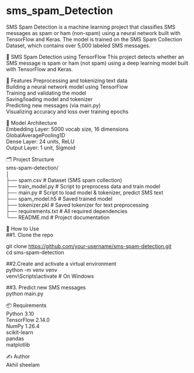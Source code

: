 # sms_spam_Detection
SMS Spam Detection is a machine learning project that classifies SMS messages as spam or ham (non-spam) using a neural network built with TensorFlow and Keras. The model is trained on the SMS Spam Collection Dataset, which contains over 5,000 labeled SMS messages. 

📩 SMS Spam Detection using TensorFlow
This project detects whether an SMS message is spam or ham (not spam) using a deep learning model built with TensorFlow and Keras.<br>

🚀 Features
Preprocessing and tokenizing text data<br>
Building a neural network model using TensorFlow<br>
Training and validating the model<br>
Saving/loading model and tokenizer<br>
Predicting new messages (via main.py)<br>
Visualizing accuracy and loss over training epochs<br>

🧠 Model Architecture<br>
Embedding Layer: 5000 vocab size, 16 dimensions<br>
GlobalAveragePooling1D<br>
Dense Layer: 24 units, ReLU<br>
Output Layer: 1 unit, Sigmoid<br>

🗂️ Project Structure<br>
sms-spam-detection/<br>
│<br>
├── spam.csv # Dataset (SMS spam collection)<br>
├── train_model.py # Script to preprocess data and train model<br>
├── main.py # Script to load model & tokenizer, predict SMS text<br>
├── spam_model.h5 # Saved trained model<br>
├── tokenizer.pkl # Saved tokenizer for text preprocessing<br>
├── requirements.txt # All required dependencies<br>
└── README.md # Project documentation<br>

🧪 How to Use<br>
##1. Clone the repo<br>

git clone https://github.com/your-username/sms-spam-detection.git<br>
cd sms-spam-detection<br>

##2.Create and activate a virtual environment<br>
python -m venv venv<br>
venv\Scripts\activate # On Windows<br>

##3. Predict new SMS messages<br>
python main.py<br>

📦 Requirements<br>
Python 3.10<br>
TensorFlow 2.14.0<br>
NumPy 1.26.4<br>
scikit-learn<br>
pandas<br>
matplotlib<br>

✍️ Author<br>
Akhil sheelam

